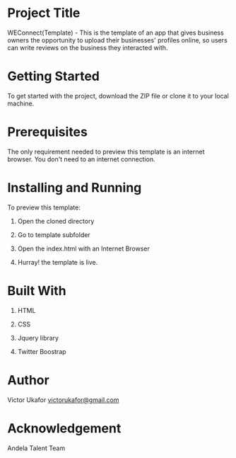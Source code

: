 # Project Title #

WEConnect(Template) - This is the template of an app that gives business owners the opportunity to upload their businesses' profiles online, so users can write reviews on the business they interacted with.


# Getting Started #

To get started with the project, download the ZIP file or clone it to your local machine.


# Prerequisites #

The only requirement needed to preview this template is an internet browser. You don't need to an internet connection.


# Installing and Running #

To preview this template:

1.  Open the cloned directory

2.  Go to template subfolder

3.  Open the index.html with an Internet Browser

4. Hurray! the template is live.


# Built With #

1. HTML

2. CSS

3. Jquery library

4. Twitter Boostrap


# Author #

Victor Ukafor 
victorukafor@gmail.com


# Acknowledgement #

Andela Talent Team








